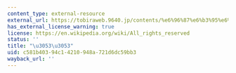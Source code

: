 ```yaml
---
content_type: external-resource
external_url: https://tobiraweb.9640.jp/contents/%e6%96%87%e6%b3%95%e6%95%99%e6%9d%90/
has_external_license_warning: true
license: https://en.wikipedia.org/wiki/All_rights_reserved
status: ''
title: "\u3053\u3053"
uid: c581b403-94c1-4210-948a-721d6dc59bb3
wayback_url: ''
---
```

